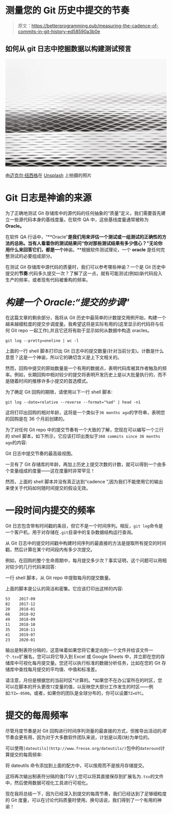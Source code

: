 # 测量您的 Git 历史中提交的节奏

> 原文：<https://betterprogramming.pub/measuring-the-cadence-of-commits-in-git-history-ed58590a3b0e>

## 如何从 git 日志中挖掘数据以构建测试预言

![](img/65c8f8cd106fdde2eb47126ac3af9683.png)

由[迈克尔·纽西格](https://unsplash.com/@mn24?utm_source=unsplash&utm_medium=referral&utm_content=creditCopyText)在 [Unsplash](https://unsplash.com/s/photos/patterns?utm_source=unsplash&utm_medium=referral&utm_content=creditCopyText) 上拍摄的照片

# Git 日志是神谕的来源

为了正确地测试 Git 存储库中的源代码的任何抽象的“质量”定义，我们需要首先建立一些源代码本身的基线度量。在软件 QA 中，这些基线度量通常被称为**Oracle。**

在软件 QA 行话中，“**Oracle”**是我们用来评估一个测试或一组测试的正确性的方法的总称。当有人看着你的测试结果问“你对那些测试结果有多少信心？”无论你用什么来回答它们，都是一个**神谕。**根据软件测试理论，一个 **oracle** 是任何完整测试的必要组成部分。

在测试 Git 存储库中源代码的质量时，我们可以参考哪些神谕？一个是 Git 历史中提交的**节奏**:代码多久提交一次？了解了这一点，就有可能测试(例如)新代码投入生产的频率，或者现有代码被重构的频率。

# *构建一个 Oracle:“提交的步调*”

在这篇文章的剩余部分，我将从 Git 历史中最简单的计数提交用例开始，构建一个越来越细粒度的提交步调度量。我希望这将是实际有用的(这里显示的代码将与任何 Git repo 一起工作),并且它还将有助于显示如何从数据中构造 oracles。

```
git log --pretty=oneline | wc -l
```

上面的一行 shell 脚本打印出 Git 日志中的提交数量(针对当前分支)。计数是什么意思？这是一个神谕，所以它的确切含义是上下文相关的。

然而，回购中提交的原始数量是一个有用的数据点，表明代码库被其作者触及的频率。例如，长期回购中相对较少的提交将表明开发历史上是以大批量执行的，而不是随着时间的推移许多小提交的首选模式。

为了确定 Git 回购的期限，请使用以下一行 shell 脚本:

```
git log --date=relative --reverse --format="%ad" | head -n1
```

这将打印出回购的相对年龄，这将是一个类似于`36 months ago`的字符串，表明您的回购是在 36 个月前创建的。

为了对任何 Git repo 中的提交节奏有一个大致的了解，您现在可以编写一个三行的 shell 脚本，如下所示，它应该打印出类似于`360 commits since 36 months ago`的内容:

Git 日志中提交节奏的最高级视图。

一旦有了 Git 存储库的年龄，再加上历史上提交次数的计数，就可以得到一个由多个变量组成的度量——这在度量时非常罕见！

然而，上面的 shell 脚本并没有真正达到“cadence ”,因为我们不能使用它的输出来使关于代码如何随时间提交的假设无效。

# 一段时间内提交的频率

Git 日志包含带有时间戳的条目，但它不是一个时间序列。相反，`git log`命令是一个客户机，用于对存储在`.git`目录中的复杂数据结构运行查询。

从 Git 日志中的提交时间戳中构建时间序列的最直接的方法是提取所有提交的时间戳，然后计算在某个时间段内有多少次提交。

例如，在回购的整个生命周期中，每月提交多少次？事实证明，这个问题可以用相对较少的几行代码来回答:

一行 shell 脚本，从 Git repo 中提取每月的提交数量。

上面的脚本是公认的简洁和密集。它应该打印出这样的内容:

```
53    2017-09
82    2017-12
20    2018-01
66    2018-02
49    2018-09
11    2018-10
35    2018-11
41    2019-07
23    2020-01
```

输出是制表符分隔的，这意味着如果您将它重定向到一个文件并给该文件一个`.tsv`扩展名，您可以将它导入到 Excel 或 Google Sheets 中，并立即在您的存储库中可视化每月提交量。您还可以执行标准的数据分析任务，比如在您的 Git 存储库中查找每月提交的平均值、中值和标准差。

请注意，月份是根据您的当前时区*计算的。*如果您不在办公室所在的时区，您可以在脚本的开头更改`TZ`变量的值，以反映您大部分工作发生的时区——例如:`TZ=-0500`。或者，如果你的团队是全球分布的，你可以设置`TZ=UTC`。

# 提交的每周频率

尽管月度节奏是对 Git 回购进行时间序列测量的最直接的方式，但推导出活动的*周*节奏会更有用，因为对于大多数软件团队来说，计划是以周(块)为单位的。

可以使用`[dateutils](http://www.fresse.org/dateutils/)`包中的`dateround`计算提交的每周频率:

将 dateutils 命令添加到上面的配方中，可以按周而不是按月存储提交。

这将再次输出制表符分隔的值(TSV ),您可以将其直接保存到扩展名为`.tsv`的文件中，然后使用数据可视化工具进行可视化。

现在我将总结一下，因为已经深入到提交的每周节奏，我们已经达到了足够细粒度的 Git 度量，可以在讨论代码质量时使用。换句话说，我们得到了一个有用的神谕！